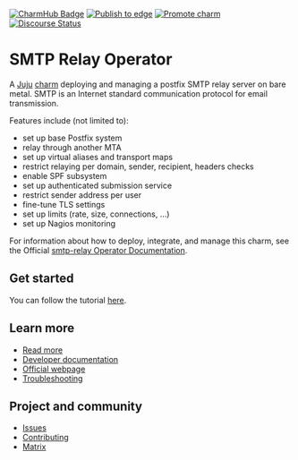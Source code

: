 [![CharmHub Badge](https://charmhub.io/smtp-relay/badge.svg)](https://charmhub.io/smtp-relay)
[![Publish to edge](https://github.com/canonical/smtp-relay-operator/actions/workflows/publish_charm.yaml/badge.svg)](https://github.com/canonical/smtp-relay-operator/actions/workflows/publish_charm.yaml)
[![Promote charm](https://github.com/canonical/smtp-relay-operator/actions/workflows/promote_charm.yaml/badge.svg)](https://github.com/canonical/smtp-relay-operator/actions/workflows/promote_charm.yaml)
[![Discourse Status](https://img.shields.io/discourse/status?server=https%3A%2F%2Fdiscourse.charmhub.io&style=flat&label=CharmHub%20Discourse)](https://discourse.charmhub.io)

# SMTP Relay Operator

A [Juju](https://juju.is/) [charm](https://juju.is/docs/olm/charmed-operators)
deploying and managing a postfix SMTP relay server on bare metal. SMTP
is an Internet standard communication protocol for email transmission.

Features include (not limited to):
- set up base Postfix system
- relay through another MTA
- set up virtual aliases and transport maps
- restrict relaying per domain, sender, recipient, headers checks
- enable SPF subsystem
- set up authenticated submission service
- restrict sender address per user
- fine-tune TLS settings
- set up limits (rate, size, connections, ...)
- set up Nagios monitoring

For information about how to deploy, integrate, and manage this charm, see the Official [smtp-relay Operator Documentation](https://charmhub.io/smtp-relay/docs).


## Get started

You can follow the tutorial [here](https://charmhub.io/smtp-relay/docs/getting-started).


## Learn more
* [Read more](https://charmhub.io/smtp-relay) <!--Link to the charm's official documentation-->
* [Developer documentation](https://www.postfix.org/documentation.html) <!--Link to any developer documentation-->
* [Official webpage](https://www.postfix.org/) <!--(Optional) Link to official webpage/blog/marketing content-->
* [Troubleshooting](https://matrix.to/#/#charmhub-charmdev:ubuntu.com) <!--(Optional) Link to a page or section about troubleshooting/FAQ-->
## Project and community
* [Issues](https://github.com/canonical/smtp-relay-operator/issues) <!--Link to GitHub issues (if applicable)-->
* [Contributing](https://charmhub.io/smtp-relay/docs/how-to-contribute) <!--Link to any contribution guides-->
* [Matrix](https://matrix.to/#/#charmhub-charmdev:ubuntu.com) <!--Link to contact info (if applicable), e.g. Matrix channel-->


